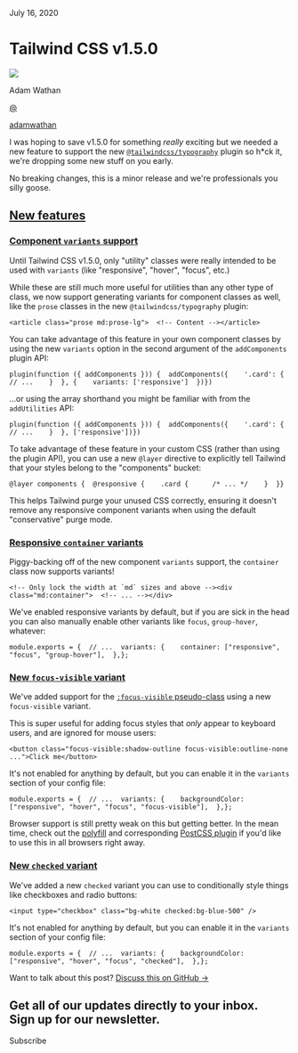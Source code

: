 <!--$-->

<!--/$-->

July 16, 2020

# Tailwind CSS v1.5.0

![](/_next/image?url=%2F_next%2Fstatic%2Fmedia%2Fadamwathan.f69b0b90.jpg\&w=96\&q=75)

Adam Wathan

[@](https://twitter.com/adamwathan)

<!-- -->

[adamwathan](https://twitter.com/adamwathan)

I was hoping to save v1.5.0 for something *really* exciting but we needed a new feature to support the new [`@tailwindcss/typography`](https://github.com/tailwindcss/typography) plugin so h\*ck it, we're dropping some new stuff on you early.

No breaking changes, this is a minor release and we're professionals you silly goose.

## [New features](#new-features)

### [Component `variants` support](#component-variants-support)

Until Tailwind CSS v1.5.0, only "utility" classes were really intended to be used with `variants` (like "responsive", "hover", "focus", etc.)

While these are still much more useful for utilities than any other type of class, we now support generating variants for component classes as well, like the `prose` classes in the new `@tailwindcss/typography` plugin:

```
<article class="prose md:prose-lg">  <!-- Content --></article>
```

You can take advantage of this feature in your own component classes by using the new `variants` option in the second argument of the `addComponents` plugin API:

```
plugin(function ({ addComponents })) {  addComponents({    '.card': {      // ...    }  }, {    variants: ['responsive']  })})
```

...or using the array shorthand you might be familiar with from the `addUtilities` API:

```
plugin(function ({ addComponents })) {  addComponents({    '.card': {      // ...    }  }, ['responsive'])})
```

To take advantage of these feature in your custom CSS (rather than using the plugin API), you can use a new `@layer` directive to explicitly tell Tailwind that your styles belong to the "components" bucket:

```
@layer components {  @responsive {    .card {      /* ... */    }  }}
```

This helps Tailwind purge your unused CSS correctly, ensuring it doesn't remove any responsive component variants when using the default "conservative" purge mode.

### [Responsive `container` variants](#responsive-container-variants)

Piggy-backing off of the new component `variants` support, the `container` class now supports variants!

```
<!-- Only lock the width at `md` sizes and above --><div class="md:container">  <!-- ... --></div>
```

We've enabled responsive variants by default, but if you are sick in the head you can also manually enable other variants like `focus`, `group-hover`, whatever:

```
module.exports = {  // ...  variants: {    container: ["responsive", "focus", "group-hover"],  },};
```

### [New `focus-visible` variant](#new-focus-visible-variant)

We've added support for the [`:focus-visible` pseudo-class](https://developer.mozilla.org/en-US/docs/Web/CSS/:focus-visible) using a new `focus-visible` variant.

This is super useful for adding focus styles that *only* appear to keyboard users, and are ignored for mouse users:

```
<button class="focus-visible:shadow-outline focus-visible:outline-none ...">Click me</button>
```

It's not enabled for anything by default, but you can enable it in the `variants` section of your config file:

```
module.exports = {  // ...  variants: {    backgroundColor: ["responsive", "hover", "focus", "focus-visible"],  },};
```

Browser support is still pretty weak on this but getting better. In the mean time, check out the [polyfill](https://github.com/WICG/focus-visible) and corresponding [PostCSS plugin](https://github.com/csstools/postcss-focus-visible) if you'd like to use this in all browsers right away.

### [New `checked` variant](#new-checked-variant)

We've added a new `checked` variant you can use to conditionally style things like checkboxes and radio buttons:

```
<input type="checkbox" class="bg-white checked:bg-blue-500" />
```

It's not enabled for anything by default, but you can enable it in the `variants` section of your config file:

```
module.exports = {  // ...  variants: {    backgroundColor: ["responsive", "hover", "focus", "checked"],  },};
```

Want to talk about this post? [Discuss this on GitHub →](https://github.com/tailwindcss/tailwindcss/discussions/2033)

Get all of our updates directly to your inbox.\
Sign up for our newsletter.
---------------------------

Subscribe

<!--$-->

<!--/$-->
